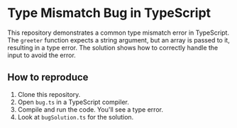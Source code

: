 # Type Mismatch Bug in TypeScript

This repository demonstrates a common type mismatch error in TypeScript. The `greeter` function expects a string argument, but an array is passed to it, resulting in a type error.  The solution shows how to correctly handle the input to avoid the error.

## How to reproduce

1. Clone this repository.
2. Open `bug.ts` in a TypeScript compiler.
3. Compile and run the code. You'll see a type error.
4. Look at `bugSolution.ts` for the solution.